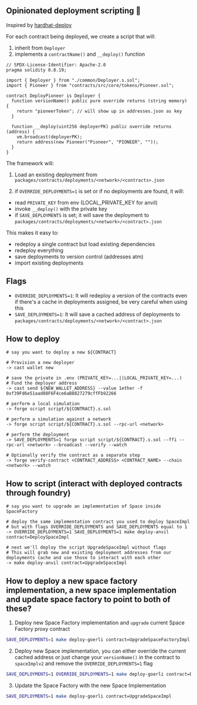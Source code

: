 ## Opinionated deployment scripting 🚀

Inspired by [hardhat-deploy](https://github.com/wighawag/hardhat-deploy)

For each contract being deployed, we create a script that will:

1. inherit from `Deployer`
2. implements a `contractName()` and `__deploy()` function

```solidity
// SPDX-License-Identifier: Apache-2.0
pragma solidity 0.8.19;

import { Deployer } from "./common/Deployer.s.sol";
import { Pioneer } from "contracts/src/core/tokens/Pioneer.sol";

contract DeployPioneer is Deployer {
  function versionName() public pure override returns (string memory) {
    return "pioneerToken"; // will show up in addresses.json as key
  }

  function __deploy(uint256 deployerPK) public override returns (address) {
    vm.broadcast(deployerPK);
    return address(new Pioneer("Pioneer", "PIONEER", ""));
  }
}
```

The framework will:

1. Load an existing deployment from `packages/contracts/deployments/<network>/<contracts>.json`

2. if `OVERRIDE_DEPLOYMENTS=1` is set or if no deployments are found, it will:

- read `PRIVATE_KEY` from env (LOCAL_PRIVATE_KEY for anvil)
- invoke `__deploy()` with the private key
- if `SAVE_DEPLOYMENTS` is set; it will save the deployment to `packages/contracts/deployments/<network>/<contract>.json`

This makes it easy to:

- redeploy a single contract but load existing dependencies
- redeploy everything
- save deployments to version control (addresses atm)
- import existing deployments

## Flags

- `OVERRIDE_DEPLOYMENTS=1`: It will redeploy a version of the contracts even if there's a cache in deployments assigned, be very careful when using this
- `SAVE_DEPLOYMENTS=1`: It will save a cached address of deployments to `packages/contracts/deployments/<network>/<contract>.json`

## How to deploy

```
# say you want to deploy a new ${CONTRACT}

# Provision a new deployer
-> cast wallet new

# save the private in .env (PRIVATE_KEY=...||LOCAL_PRIVATE_KEY=...)
# Fund the deployer address
-> cast send ${NEW_WALLET_ADDRESS} --value 1ether -f 0xf39Fd6e51aad88F6F4ce6aB8827279cffFb92266

# perform a local simulation
-> forge script script/${CONTRACT}.s.sol

# perform a simulation against a network
-> forge script script/${CONTRACT}.s.sol --rpc-url <network>

# perform the deployment
-> SAVE_DEPLOYMENTS=1 forge script script/${CONTRACT}.s.sol --ffi --rpc-url <network> --broadcast --verify --watch

# Optionally verify the contract as a separate step
-> forge verify-contract <CONTRACT_ADDRESS> <CONTRACT_NAME> --chain <network> --watch
```

## How to script (interact with deployed contracts through foundry)

```
# say you want to upgrade an implementation of Space inside SpaceFactory

# deploy the same implementation contract you used to deploy SpaceImpl
# but with flags OVERRIDE_DEPLOYMENTS and SAVE_DEPLOYMENTS equal to 1
-> OVERRIDE_DEPLOYMENTS=1 SAVE_DEPLOYMENTS=1 make deploy-anvil contract=DeploySpaceImpl

# next we'll deploy the script UpgradeSpaceImpl without flags
# This will grab new and existing deployment addresses from our deployments cache and use those to interact with each other
-> make deploy-anvil contract=UpgradeSpaceImpl
```

## How to deploy a new space factory implementation, a new space implementation and update space factory to point to both of these?

1. Deploy new Space Factory implementation and `upgrade` current Space Factory proxy contract

```bash
SAVE_DEPLOYMENTS=1 make deploy-goerli contract=UpgradeSpaceFactoryImpl
```

2. Deploy new Space implementation, you can either override the current cached address or just change your `versionName()` in the contract to `spaceImplv2` and remove the `OVERRIDE_DEPLOYMENTS=1` flag

```bash
SAVE_DEPLOYMENTS=1 OVERRIDE_DEPLOYMENTS=1 make deploy-goerli contract=DeploySpaceImpl
```

3. Update the Space Factory with the new Space Implementation

```bash
SAVE_DEPLOYMENTS=1 make deploy-goerli contract=UpgradeSpaceImpl
```

